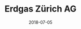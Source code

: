 ---
title:          "Erdgas Zürich AG"
date:           "2018-07-05"
draft:          false
robotsExclude:  true
---